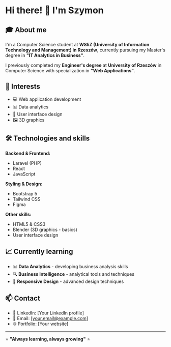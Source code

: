 # Hi there! 👋 I'm Szymon

## 🎓 About me
I'm a Computer Science student at **WSIiZ (University of Information Technology and Management) in Rzeszów**, currently pursuing my Master's degree in **"IT Analytics in Business"**. 

I previously completed my **Engineer's degree** at **University of Rzeszów** in Computer Science with specialization in **"Web Applications"**.

## 🚀 Interests
- 💻 Web application development
- 📊 Data analytics
- 🎨 User interface design
- 🖼️ 3D graphics

## 🛠️ Technologies and skills

**Backend & Frontend:**
- Laravel (PHP)
- React
- JavaScript

**Styling & Design:**
- Bootstrap 5
- Tailwind CSS
- Figma

**Other skills:**
- HTML5 & CSS3
- Blender (3D graphics - basics)
- User interface design

## 📈 Currently learning
- 📊 **Data Analytics** - developing business analysis skills
- 🔍 **Business Intelligence** - analytical tools and techniques
- 📱 **Responsive Design** - advanced design techniques

## 📫 Contact
- 💼 LinkedIn: [Your LinkedIn profile]
- 📧 Email: [your.email@example.com]
- 🌐 Portfolio: [Your website]

---
⭐ **"Always learning, always growing"** ⭐
